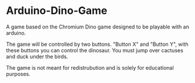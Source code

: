 # Arduino-Dino-Game
A game based on the Chromium Dino game designed to be playable with an arduino.

The game will be controlled by two buttons. "Button X" and "Button Y", with these buttons you can control the dinosaur. You must jump over cactuses and duck under the birds.

The game is not meant for redistrubution and is solely for educational purposes.
